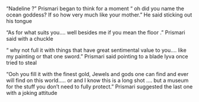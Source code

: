 
“Nadeline ?” Prismari began to think for a moment “ oh did you name the ocean goddess? If so how very much like your mother.” He said sticking out his tongue 

“As for what suits you.... well besides me if you mean the floor .” Prismari said with a chuckle 

“ why not full it  with things that have great sentimental value to you.... like my painting or that one sword.” Prismari said pointing to a blade lyva once tried to steal 

“Ooh you  fill it with the finest gold, Jewels and gods one can find and ever will find on this world..... or and I know this is a long shot .... but a museum for the stuff you don’t need to fully protect.” Prismari suggested the last one with a joking attitude